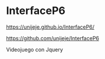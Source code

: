 # InterfaceP6

https://unijeje.github.io/InterfaceP6/

https://github.com/unijeje/InterfaceP6

Videojuego con Jquery 